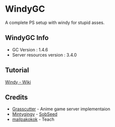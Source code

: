 # WindyGC
A complete PS setup with windy for stupid asses.

## WindyGC Info
- GC Version : 1.4.6
- Server resources version : 3.4.0

## Tutorial
[ Windy - Wiki ](https://github.com/Jinx-PS/Windy/wiki)

## Credits 
- [Grasscutter](https://github.com/grasscutters/grasscutter) - Anime game server implementaion
- [Mintygingy](https://github.com/mintygingy) - [SobSeed](https://github.com/mintygingy/SobSeed)
- [mailpakokok](https://github.com/mailpakokok) - Teach
